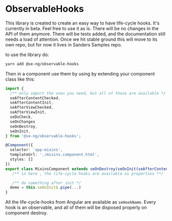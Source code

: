 # ObservableHooks

This library is created to create an easy way to have life-cycle hooks. It's currently in beta. Feel free to use it as is. There will be no changes in the API of them anymore. There will be tests added, and the documentation still needs a load of attention.
Once we hit stable ground this will move to its own repo, but for now it lives in Sanders Samples repo.

to use the library do:

```bash
yarn add @se-ng/observable-hooks
```

Then in a component use them by using by extending your component class like this:

```ts
import {
  /** only import the ones you need, but all of those are available */
  seAfterContentChecked,
  seAfterContentInit,
  seAfterViewChecked,
  seAfterViewInit,
  seDoCheck,
  seOnChanges
  seOnDestroy,
  seOnInit,
} from '@se-ng/observable-hooks';

@Component({
  selector: 'app-mixins',
  templateUrl: './mixins.component.html',
  styles: []
})
export class MixinsComponent extends seOnDestroy(seOnInit(seAfterContentChecked(class {}))) {
   /** in here , the life-cycle hooks are available as properties **/

   /** do something after init */
  demo = this.seOnInit$.pipe(...)
}
```

All the life-cycle-hooks from Angular are available as `seHookName`. Every hook is an observable, and all of them will be disposed properly on component destroy.
